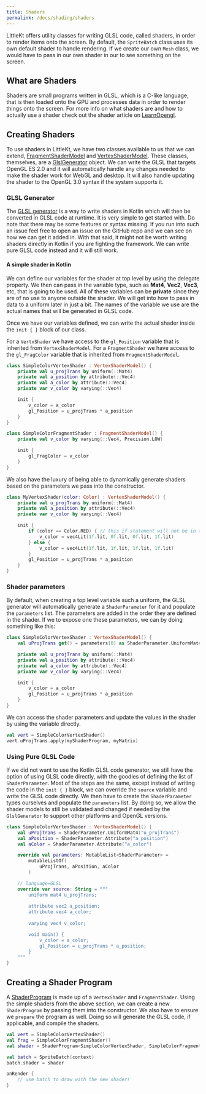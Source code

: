 ```yaml
---
title: Shaders
permalink: /docs/shading/shaders
---
```


LittleKt offers utility classes for writing GLSL code, called shaders, in order to render items onto the screen. By default, the `SpriteBatch` class uses its own default shader to handle rendering. If we create our own `Mesh` class, we would have to pass in our own shader in our to see something on the screen.

## What are Shaders

Shaders are small programs written in GLSL, which is a C-like language, that is then loaded onto the GPU and processes data in order to render things onto the screen. For more info on what shaders are and how to actually use a shader check out the shader article on [LearnOpengl](https://learnopengl.com/Getting-started/Shaders).


## Creating Shaders

To use shaders in LittleKt, we have two classes available to us that we can extend, [FragmentShaderModel](https://github.com/littlektframework/littlekt/blob/72361217dbd8527cc8713d89d86837f0dc66c853/core/src/commonMain/kotlin/com/lehaine/littlekt/graphics/shader/Shader.kt#L23) and [VertexShaderModel](https://github.com/littlektframework/littlekt/blob/72361217dbd8527cc8713d89d86837f0dc66c853/core/src/commonMain/kotlin/com/lehaine/littlekt/graphics/shader/Shader.kt#L61). These classes, themselves, are a [GlslGenerator](https://github.com/littlektframework/littlekt/blob/master/core/src/commonMain/kotlin/com/lehaine/littlekt/graphics/shader/generator/GlslGenerator.kt) object. We can write the GLSL that targets OpenGL ES 2.0 and it will automatically handle any changes needed to make the shader work for WebGL and desktop. It will also handle updating the shader to the OpenGL 3.0 syntax if the system supports it.

### GLSL Generator

The [GLSL generator](/docs/shading/glsl-generator) is a way to write shaders in Kotlin which will then be converted in GLSL code at runtime. It is very simple to get started with. Do note that there may be some features or syntax missing. If you run into such an issue feel free to open an issue on the GitHub repo and we can see on how we can get it added in. With that said, it might not be worth writing shaders directly in Kotlin if you are fighting the framework. We can write pure GLSL code instead and it will still work.

#### A simple shader in Kotlin

We can define our variables for the shader at top level by using the delegate property. We then can pass in the variable type, such as **Mat4**, **Vec2**, **Vec3**, etc, that is going to be used. All of these variables can be **private** since they are of no use to anyone outside the shader. We will get into how to pass in data to a uniform later in just a bit. The names of the variable we use are the actual names that will be generated in GLSL code.

Once we have our variables defined, we can write the actual shader inside the `init { }` block of our class.

For a `VertxShader` we have access to the `gl_Position` variable that is inherited from `VertexShaderModel`. For a `FragmentShader` we have access to the `gl_FragColor` variable that is inherited from `FragmentShaderModel`.


```kotlin
class SimpleColorVertexShader : VertexShaderModel() {
    private val u_projTrans by uniform(::Mat4)
    private val a_position by attribute(::Vec4)
    private val a_color by attribute(::Vec4)
    private var v_color by varying(::Vec4)

    init {
        v_color = a_color
        gl_Position = u_projTrans * a_position
    }
}

class SimpleColorFragmentShader : FragmentShaderModel() {
    private val v_color by varying(::Vec4, Precision.LOW)

    init {
        gl_FragColor = v_color
    }
}
```

We also have the luxury of being able to dynamically generate shaders based on the parameters we pass into the constructor.

```kotlin
class MyVertexShader(color: Color) : VertexShaderModel() {
    private val u_projTrans by uniform(::Mat4)
    private val a_position by attribute(::Vec4)
    private var v_color by varying(::Vec4)

    init {
        if (color == Color.RED) { // this if statement will not be in the actual GLSL code
            v_color = vec4Lit(1f.lit, 0f.lit, 0f.lit, 1f.lit)
        } else {
            v_color = vec4Lit(1f.lit, 1f.lit, 1f.lit, 1f.lit)
        }
        gl_Position = u_projTrans * a_position
    }
}
```

### Shader parameters

By default, when creating a top level variable such a uniform, the GLSL generator will automatically generate a `ShaderParameter` for it and populate the `parameters` list. The parameters are added in the order they are defined in the shader. If we to expose one these parameters, we can by doing something like this:

```kotlin
class SimpleColorVertexShader : VertexShaderModel() {
    val uProjTrans get() = parameters[0] as ShaderParameter.UniformMat4 // we can now pass in a matrix!

    private val u_projTrans by uniform(::Mat4)
    private val a_position by attribute(::Vec4)
    private val a_color by attribute(::Vec4)
    private var v_color by varying(::Vec4)

    init {
        v_color = a_color
        gl_Position = u_projTrans * a_position
    }
}
```

We can access the shader parameters and update the values in the shader by using the variable directly.

```kotlin
val vert = SimpleColorVertexShader()
vert.uProjTrans.apply(myShaderProgram, myMatrix)
```

### Using Pure GLSL Code

If we did not want to use the Kotlin GLSL code generator, we still have the option of using GLSL code directly, with the goodies of defining the list of `ShaderParameter`. Most of the steps are the same, except instead of writing the code in the `init { }` block, we can override the `source` variable and write the GLSL code directly. We then have to create the `ShaderParameter` types ourselves and populate the `parameters` list. By doing so, we allow the shader models to still be validated and changed if needed by the `GlslGenerator` to support other platforms and OpenGL versions.

```kotlin
class SimpleColorVertexShader : VertexShaderModel() {
    val uProjTrans = ShaderParameter.UniformMat4("u_projTrans")
    val aPosition = ShaderParameter.Attribute("a_position")
    val aColor = ShaderParameter.Attribute("a_color")

    override val parameters: MutableList<ShaderParameter> =
        mutableListOf(
            uProjTrans, aPosition, aColor
        )

    // language=GLSL
    override var source: String = """
        uniform mat4 u_projTrans;
        
        attribute vec2 a_position;
        attribute vec4 a_color;
        
        varying vec4 v_color;

        void main() {
            v_color = a_color;
            gl_Position = u_projTrans * a_position;
        }
    """
}
```


## Creating a Shader Program

A [ShaderProgram](https://github.com/littlektframework/littlekt/blob/master/core/src/commonMain/kotlin/com/lehaine/littlekt/graphics/shader/ShaderProgram.kt) is made up of a `VertexShader` and `FragmentShader`. Using the simple shaders from the above section, we can create a new `ShaderProgram` by passing them into the constructor. We also have to ensure we `prepare` the program as well. Doing so will generate the GLSL code, if applicable, and compile the shaders.

```kotlin
val vert = SimpleColorVertexShader()
val frag = SimpleColorFragmentShader()
val shader = ShaderProgram<SimpleColorVertexShader, SimpleColorFragmentShader>(vert, frag).also { it.prepare(context) }

val batch = SpriteBatch(context)
batch.shader = shader

onRender {
    // use batch to draw with the new shader!
}
```
